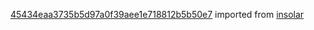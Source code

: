 [45434eaa3735b5d97a0f39aee1e718812b5b50e7](https://github.com/insolar/insolar/commit/45434eaa3735b5d97a0f39aee1e718812b5b50e7) imported from [insolar](https://github.com/insolar/insolar)
